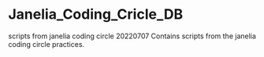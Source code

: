 # Janelia_Coding_Cricle_DB
scripts from janelia coding circle
20220707
Contains scripts from the janelia coding circle practices.
